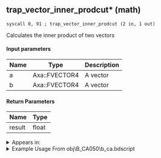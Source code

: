 ## trap_vector_inner_prodcut* (math)

`syscall 0, 91 ; trap_vector_inner_prodcut (2 in, 1 out)`

Calculates the inner product of two vectors

#### Input parameters
| Name | Type | Description
|------|------|------------
| a   | Axa::FVECTOR4   | A vector
| b   | Axa::FVECTOR4   | A vector


#### Return Parameters
| Name | Type
|------|-----
| result   | float   


<details>
	<summary>Appears in:</summary>
| filename | Entity (obj)
|----------|-------------
| obj\B_CA050\b_ca.bdscript       | ((B) Grim Reaper)          
| obj\B_EX140\b_ex.bdscript       | ((B) Xigbar)          
| obj\B_EX140_LV99\b_ex.bdscript       | ((B99) Xigbar (Limit Cut))          
| obj\B_EX170_LAST\b_ex.bdscript       | ((B) Xemnas (Final))          
| obj\B_EX170_LAST_LV99\b_ex.bdscript       | ((B99) Xemnas (Final) (Limit Cut The World of Nothing)?)          
| obj\B_EX390\b_ex.bdscript       | ((B) Hooded Roxas)          
| obj\B_LK120\b_lk.bdscript       | ((B) Groundshaker)          
| obj\F_TT000\f_tt.bdscript       | ((F) Tram (TT))          
| obj\N_CM000_BTL\n_cm.bdscript       | ((N) Marluxia (BTL) (CM))          
| obj\P_CA000\p_ca.bdscript       | ((P) Jack Sparrow)          
| obj\P_CA000_HUMAN\p_ca.bdscript       | ((P) Jack Sparrow (human))          
| obj\P_CA000_HUMAN_LOW\p_ca.bdscript       | ((P) Jack Sparrow (human) (LOW))          
| obj\P_CA000_LOW\p_ca.bdscript       | ((P) Jack Sparrow (LOW))          
| obj\P_EX100_KH1F\limi.bdscript       | ((P) Sora (Limit))          
| obj\P_EX100_NM_KH1F\limi.bdscript       | ((P) Sora (NM) (Limit))          
| obj\P_EX100_TR_KH1F\limi.bdscript       | ((P) Sora (TR) (Limit))          
| obj\P_EX100_WI_KH1F\limi.bdscript       | ((P) Sora (WI) (Limit))          
| obj\P_EX100_XM_KH1F\limi.bdscript       | ((P) Sora (XM) (Limit))          

</details>

<details>
	<summary>Example Usage From obj\B_CA050\b_ca.bdscript</summary>
```
L331:
 popToSp 4
 popToSp 8
 popToSp 0
 pushFromFSp 0
 pushFromFSp 4
 gosub 16, L613
 memcpyToSp 16, 48
 pushFromPSp 48
 gosub 20, L535
 pushFromFSp 8
 pushFromPWp W48
 gosub 16, L577
 memcpyToSp 16, 48
 pushFromPSp 48
 syscall 1, 217 ; trap_obj_set_pos_trans (2 in, 0 out)
 pushFromPSp 32
 pushImmf 0
 pushImmf 0
 pushImmf 1
 pushImmf 1
 gosub 16, L550
 pushFromFSp 4
 syscall 1, 120 ; trap_target_pos (1 in, 1 out)
 memcpyToSp 16, 48
 pushFromPSp 48
 pushFromPWp W48
 gosub 20, L577
 memcpyToSp 16, 64
 pushFromPSp 64
 syscall 0, 5 ; trap_vector_sub (2 in, 1 out)
 memcpyToSp 16, 80
 pushFromPSp 80
 memcpyToSp 16, 16
 pushFromPSp 16
 pushImm 4
 add 
 pushImmf 0
 memcpy 0
 pushFromPSp 32
 pushFromPSp 16
 syscall 0, 91 ; trap_vector_inner_prodcut (2 in, 1 out)
 pushImmf 0
 subf 
 supzf 
 jz L448
 pushFromFSp 8
 pushFromPSp 32
 pushImmf -1
 syscall 0, 36 ; trap_vector_mul (2 in, 1 out)
 memcpyToSp 16, 48
 pushFromPSp 48
 syscall 1, 79 ; trap_obj_set_dir (2 in, 0 out)
 jmp L454
```
</details>


